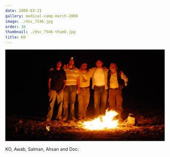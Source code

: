 ```yaml
---
date: 2008-03-21
gallery: medical-camp-march-2008
image: ./dsc_7546.jpg
order: 36
thumbnail: ./dsc_7546-thumb.jpg
title: KO
---
```


![KO](./dsc_7546.jpg)

KO, Awab, Salman, Ahsan and Doc: